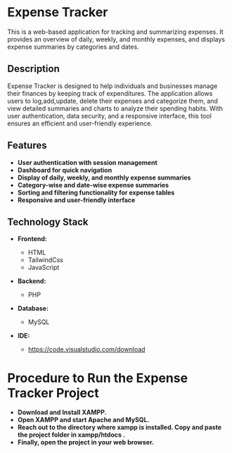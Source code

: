 # Expense Tracker

This is a web-based application for tracking and summarizing expenses. It provides an overview of daily, weekly, and monthly expenses, and displays expense summaries by categories and dates.

## Description

Expense Tracker is designed to help individuals and businesses manage their finances by keeping track of expenditures. The application allows users to log,add,update, delete their expenses and categorize them, and view detailed summaries and charts to analyze their spending habits. With user authentication, data security, and a responsive interface, this tool ensures an efficient and user-friendly experience.

## Features

- **User authentication with session management**
- **Dashboard for quick navigation**
- **Display of daily, weekly, and monthly expense summaries**
- **Category-wise and date-wise expense summaries**
- **Sorting and filtering functionality for expense tables**
- **Responsive and user-friendly interface**

## Technology Stack

- **Frontend:**
  - HTML
  - TailwindCss
  - JavaScript

- **Backend:**
  - PHP

- **Database:**
  - MySQL
    
- **IDE:**
  - https://code.visualstudio.com/download


# Procedure to Run the Expense Tracker Project
- **Download and Install XAMPP.**
- **Open XAMPP and start Apache and MySQL.**
- **Reach out to the directory where xampp is installed. Copy and paste the    project folder in xampp/htdocs .**
- **Finally, open the project in your web browser.**

